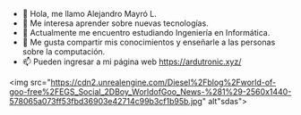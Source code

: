 - 👋 Hola, me llamo Alejandro Mayró L.
- 👀 Me interesa aprender sobre nuevas tecnologías.
- 🌱 Actualmente me encuentro estudiando Ingeniería en Informática.
- 💞️ Me gusta compartir mis conocimientos y enseñarle a las personas sobre la computación.
- 📫 Pueden ingresar a mi página web https://ardutronic.xyz/

<img src="https://cdn2.unrealengine.com/Diesel%2Fblog%2Fworld-of-goo-free%2FEGS_Social_2DBoy_WorldofGoo_News-%281%29-2560x1440-578065a073ff53fbd36903e42714c99b3cf1b95b.jpg" alt"sdas">
